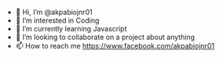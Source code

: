 - 👋 Hi, I’m @akpabiojnr01
- 👀 I’m interested in Coding
- 🌱 I’m currently learning Javascript
- 💞️ I’m looking to collaborate on a project about anything
- 📫 How to reach me https://www.facebook.com/akpabiojnr01

<!---
akpabiojnr01/akpabiojnr01 is a ✨ special ✨ repository because its `README.md` (this file) appears on your GitHub profile.
You can click the Preview link to take a look at your changes.
--->
